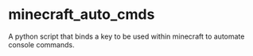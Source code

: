 # minecraft_auto_cmds
A python script that binds a key to be used within minecraft to automate console commands. 
